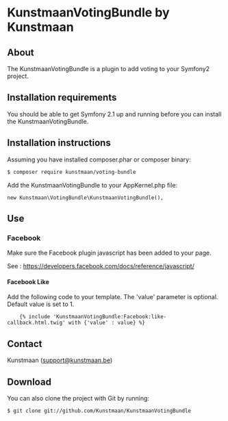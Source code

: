 KunstmaanVotingBundle by Kunstmaan
=================================

About
-----
The KunstmaanVotingBundle is a plugin to add voting to your Symfony2 project.

Installation requirements
-------------------------
You should be able to get Symfony 2.1 up and running before you can install the KunstmaanVotingBundle.

Installation instructions
-------------------------
Assuming you have installed composer.phar or composer binary:

``` bash
$ composer require kunstmaan/voting-bundle
```

Add the KunstmaanVotingBundle to your AppKernel.php file:

```
new Kunstmaan\VotingBundle\KunstmaanVotingBundle(),
```

Use
---

### Facebook

Make sure the Facebook plugin javascript has been added to your page. 

See : https://developers.facebook.com/docs/reference/javascript/

#### Facebook Like

Add the following code to your template. The 'value' parameter is optional. Default value is set to 1.

```twig
    {% include 'KunstmaanVotingBundle:Facebook:like-callback.html.twig' with {'value' : value} %}
```

Contact
-------
Kunstmaan (support@kunstmaan.be)

Download
--------
You can also clone the project with Git by running:

```
$ git clone git://github.com/Kunstmaan/KunstmaanVotingBundle
```
